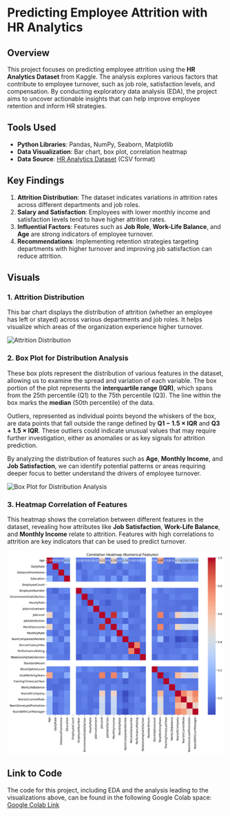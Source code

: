 # Predicting Employee Attrition with HR Analytics

## Overview
This project focuses on predicting employee attrition using the **HR Analytics Dataset** from Kaggle. The analysis explores various factors that contribute to employee turnover, such as job role, satisfaction levels, and compensation. By conducting exploratory data analysis (EDA), the project aims to uncover actionable insights that can help improve employee retention and inform HR strategies.

## Tools Used
- **Python Libraries**: Pandas, NumPy, Seaborn, Matplotlib
- **Data Visualization**: Bar chart, box plot, correlation heatmap
- **Data Source**: [HR Analytics Dataset](https://www.kaggle.com/code/paramarthasengupta/hr-analytics-prediction-why-do-people-resign/notebook) (CSV format)

## Key Findings
1. **Attrition Distribution**: The dataset indicates variations in attrition rates across different departments and job roles.
2. **Salary and Satisfaction**: Employees with lower monthly income and satisfaction levels tend to have higher attrition rates.
3. **Influential Factors**: Features such as **Job Role**, **Work-Life Balance**, and **Age** are strong indicators of employee turnover.
4. **Recommendations**: Implementing retention strategies targeting departments with higher turnover and improving job satisfaction can reduce attrition.

## Visuals

### 1. Attrition Distribution
This bar chart displays the distribution of attrition (whether an employee has left or stayed) across various departments and job roles. It helps visualize which areas of the organization experience higher turnover.

![Attrition Distribution](images/project3/Attrition%20Distribution.png)

### 2. Box Plot for Distribution Analysis
These box plots represent the distribution of various features in the dataset, allowing us to examine the spread and variation of each variable. The box portion of the plot represents the **interquartile range (IQR)**, which spans from the 25th percentile (Q1) to the 75th percentile (Q3). The line within the box marks the **median** (50th percentile) of the data. 

Outliers, represented as individual points beyond the whiskers of the box, are data points that fall outside the range defined by **Q1 − 1.5 × IQR** and **Q3 + 1.5 × IQR**. These outliers could indicate unusual values that may require further investigation, either as anomalies or as key signals for attrition prediction.

By analyzing the distribution of features such as **Age**, **Monthly Income**, and **Job Satisfaction**, we can identify potential patterns or areas requiring deeper focus to better understand the drivers of employee turnover.

![Box Plot for Distribution Analysis](images/project3/Feature%20Distribution%20Boxplots.png)

### 3. Heatmap Correlation of Features
This heatmap shows the correlation between different features in the dataset, revealing how attributes like **Job Satisfaction**, **Work-Life Balance**, and **Monthly Income** relate to attrition. Features with high correlations to attrition are key indicators that can be used to predict turnover. 

![Correlation Heatmap](images/project3/Correlation%20Heatmap.png)

## Link to Code
The code for this project, including EDA and the analysis leading to the visualizations above, can be found in the following Google Colab space:
[Google Colab Link](https://colab.research.google.com/drive/YourColabLinkHere#scrollTo=some-id)
